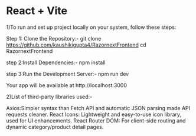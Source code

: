 # React + Vite
1)To run and set up project locally on your system, follow these steps:

Step 1: Clone the Repository:-
git clone https://github.com/kaushikigupta4/RazornextFrontend
cd RazornextFrontend

step 2:Install Dependencies:-
npm install

step 3:Run the Development Server:-
npm run dev

Your app will be available at http://localhost:3000


2)List of third-party libraries used:-

Axios:Simpler syntax than Fetch API and automatic JSON parsing made API requests cleaner.
React Icons: Lightweight and easy-to-use icon library, used for UI enhancements.
React Router DOM: For client-side routing and dynamic category/product detail pages.
